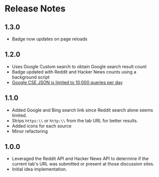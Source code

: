 # Release Notes

## 1.3.0
* Badge now updates on page reloads

## 1.2.0
* Uses Google Custom search to obtain Google search result count
* Badge updated with Reddit and Hacker News counts using a background script
* [Google CSE JSON is limited to 10,000 queries per day](https://developers.google.com/custom-search/docs/overview#summary_of_custom_search_offerings)

## 1.1.0
* Added Google and Bing search link since Reddit search alone seems limited.
* Strips `https:\\` or `http:\\` from the tab URL for better results.
* Added icons for each source
* Minor refactoring

## 1.0.0
* Leveraged the Reddit API and Hacker News API to determine if the current tab's URL was submitted or present at those discussion sites.
* Initial idea implementation.